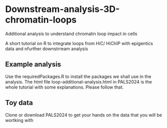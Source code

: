# Downstream-analysis-3D-chromatin-loops
Additional analysis to understand chromatin loop impact in cells

A short tutorial on R to integrate loops from HiC/ HiChIP with epigentics data and nfurther downstrream analysis

## Example analysis
Use the requiredPackages.R to install the packages we shall use in the analysis. The html file loop-additional-analysis.html in PALS2024 is the whole tutorial with some explanations. Please follow that.

## Toy data
Clone or download PALS2024 to get your hands on the data that you will be wortking with

